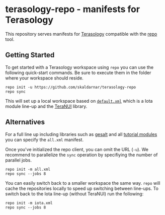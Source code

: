 # terasology-repo - manifests for Terasology

This repository serves manifests for [Terasology](https://github.com/MovingBlocks/Terasology) compatible with the [repo](https://android.googlesource.com/tools/repo) tool.

## Getting Started

To get started with a Terasology workspace using `repo` you can use the following quick-start commands. Be sure to execute them in the folder where your workspace should reside. 

```shell
repo init -u https://github.com/skaldarnar/terasology-repo
repo sync
```

This will set up a local workspace based on [`default.xml`](./default.xml) which is a Iota module line-up and the [TeraNUI](https://github.com/MovingBlocks/TeraNUI) library.

## Alternatives

For a full line up including libraries such as [gesalt](https://github.com/MovingBlocks/gesalt) and all [tutorial modules](https://github.com/Terasology?q=Tutorial&type=source&language=&sort=) you can specify the `all.xml` manifest.

Once you've initialized the repo client, you can omit the URL (`-u`). We recommend to parallelize the `sync` operation by specifiying the number of parallel jobs.

```
repo init -m all.xml
repo sync --jobs 8
```

You can easily switch back to a smaller workspace the same way. `repo` will cache the repositories locally to speed up switching between line-ups. To switch back to the Iota line-up (without TeraNUI) run the following:

```
repo init -m iota.xml
repo sync --jobs 8
```


